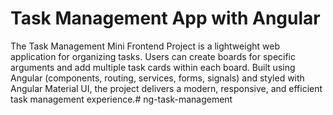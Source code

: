 # Task Management App with Angular

The Task Management Mini Frontend Project is a lightweight web application for organizing tasks. Users can create boards for specific arguments and add multiple task cards within each board. Built using Angular (components, routing, services, forms, signals) and styled with Angular Material UI, the project delivers a modern, responsive, and efficient task management experience.#   n g - t a s k - m a n a g e m e n t  
 